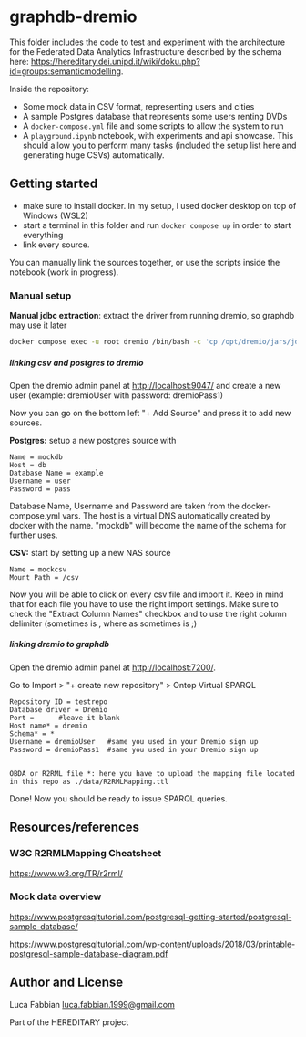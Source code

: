 # graphdb-dremio

This folder includes the code to test and experiment with the architecture for the Federated Data Analytics Infrastructure described by the schema here: <https://hereditary.dei.unipd.it/wiki/doku.php?id=groups:semanticmodelling>.

Inside the repository:
- Some mock data in CSV format, representing users and cities
- A sample Postgres database that represents some users renting DVDs
- A `docker-compose.yml` file and some scripts to allow the system to run
- A `playground.ipynb` notebook, with experiments and api showcase. This should allow you to perform many tasks (included the setup list here and generating huge CSVs) automatically.


## Getting started
- make sure to install docker. In my setup, I used docker desktop on top of Windows (WSL2)
- start a terminal in this folder and run `docker compose up` in order to start everything
- link every source.

You can manually link the sources together, or use the scripts inside the notebook (work in progress).


### Manual setup
**Manual jdbc extraction**: extract the driver from running dremio, so graphdb may use it later
```bash
docker compose exec -u root dremio /bin/bash -c 'cp /opt/dremio/jars/jdbc-driver/*.jar /jdbc/driver-gitexclude.jar'
```


##### linking csv and postgres to dremio
Open the dremio admin panel at <http://localhost:9047/> and create a new user (example: dremioUser with password: dremioPass1)

Now you can go on the bottom left "+ Add Source" and press it to add new sources.

**Postgres:** setup a new postgres source with
```
Name = mockdb
Host = db
Database Name = example
Username = user
Password = pass
```

Database Name, Username and Password are taken from the docker-compose.yml vars. The host is a virtual DNS automatically created by docker with the name. "mockdb" will become the name of the schema for further uses.

**CSV:** start by setting up a new NAS source
```
Name = mockcsv
Mount Path = /csv
```

Now you will be able to click on every csv file and import it.
Keep in mind that for each file you have to use the right import settings. Make sure to check the "Extract Column Names" checkbox and to use the right column delimiter (sometimes is , where as sometimes is ;)


##### linking dremio to graphdb
Open the dremio admin panel at <http://localhost:7200/>.

Go to Import > "+ create new repository" > Ontop Virtual SPARQL
```
Repository ID = testrepo
Database driver = Dremio
Port =      #leave it blank
Host name* = dremio
Schema* = *
Username = dremioUser   #same you used in your Dremio sign up
Password = dremioPass1  #same you used in your Dremio sign up


OBDA or R2RML file *: here you have to upload the mapping file located in this repo as ./data/R2RMLMapping.ttl
```

Done! Now you should be ready to issue SPARQL queries.


## Resources/references

### W3C R2RMLMapping Cheatsheet
<https://www.w3.org/TR/r2rml/>


### Mock data overview
<https://www.postgresqltutorial.com/postgresql-getting-started/postgresql-sample-database/>

<https://www.postgresqltutorial.com/wp-content/uploads/2018/03/printable-postgresql-sample-database-diagram.pdf>



## Author and License
Luca Fabbian <luca.fabbian.1999@gmail.com>

Part of the HEREDITARY project



